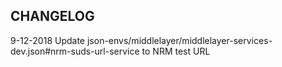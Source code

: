 ## CHANGELOG
9-12-2018 Update json-envs/middlelayer/middlelayer-services-dev.json#nrm-suds-url-service to NRM test URL